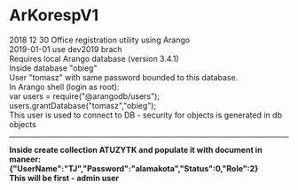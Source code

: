 # ArKorespV1
2018 12 30
Office registration utility using Arango
</br>
2019-01-01 use dev2019 brach
</br>
Requires local Arango database (version 3.4.1)</br>
Inside database "obieg"</br>
User "tomasz" with same password bounded to this database.</br>
In Arango shell (login as root): </br>
var users = require("@arangodb/users");</br>
users.grantDatabase("tomasz","obieg");</br>
This user is used to connect to DB - security for objects is generated in db objects</br>
<hr>
<b>
<div>
Inside create collection ATUZYTK and populate it with document in maneer: </br>
{"UserName":"TJ","Password":"alamakota","Status":0,"Role":2} </br>
This will be first - admin user
</div>
</p>
